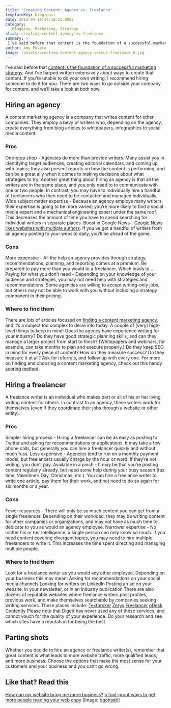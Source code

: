 ```yaml
---
title: 'Creating Content: Agency vs. Freelance'
templateKey: blog-post
date: 2012-04-16T14:18:21.000Z
category: 
  -Blogging, Marketing, Strategy
alias: creating-content-agency-vs-freelance
summary: > 
 I’ve said before that content is the foundation of a successful marketing strategy. And I’ve harped written extensively about ways to create that content. If you’re unable to do your own writing, I recommend hiring someone to do it for you. There are two ways to go outside your company for content, and we’ll take a look at both now.
author: Amy Peveto
image: /assets/creating-content-agency-versus-freelance_0.jpg
---
```


I’ve said before that [content is the foundation of a successful marketing strategy](/insights/biggest-reason-your-inbound-marketing-strategy-failing). And I’ve harped written extensively about ways to create that content. If you’re unable to do your own writing, I recommend hiring someone to do it for you. There are two ways to go outside your company for content, and we’ll take a look at both now.

Hiring an agency
----------------

A content marketing agency is a company that writes content for other companies. They employ a bevy of writers who, depending on the agency, create everything from blog articles to whitepapers, infographics to social media content.

### Pros

One-stop shop - Agencies do more than provide writers. Many assist you in identifying target audiences, creating editorial calendars, and coming up with topics; they also present reports on how the content is performing, and can be a great ally when it comes to making decisions about what strategies to try. Another great thing about hiring an agency is that all the writers are in the same place, and you only need to to communicate with one or two people. In contrast, you may have to individually hire a handful of freelancers who then need to be contacted and managed individually. Wide subject matter expertise - Because an agency employs many writers, their expertise is going to be more varied; you’re more likely to find a social media expert and a mechanical engineering expert under the same roof. This decreases the amount of time you have to spend searching for individual writers in separate places. Boost in Google News - [Google News likes websites with multiple authors](http://www.wikihow.com/Add-Your-Site-to-Google-News). If you’ve got a handful of writers from an agency posting to your website daily, you’ll be ahead of the game.

### Cons

More expensive - All the help an agency provides through strategy, recommendations, planning, and reporting comes at a premium. Be prepared to pay more than you would to a freelancer. Which leads to... Paying for what you don’t need - Depending on your knowledge of your audience and strategies, you may not need help with strategies and recommendations. Some agencies are willing to accept writing-only jobs, but others may not be able to work with you without including a strategy component in their pricing.

### Where to find them

There are lots of articles focused on [finding a content marketing agency](http://contentmarketinginstitute.com/2011/07/agency-for-content-marketing/), and it’s a subject too complex to delve into today. A couple of (very) high-level things to keep in mind: Does the agency have experience writing for your industry? Do they have good strategic planning skills, and can they manage a larger project from start to finish? (Whitepapers and webinars, for example, can take months to plan and execute properly.) Do they keep SEO in mind for every piece of content? How do they measure success? Do they measure it at all? Ask for referrals, and follow up with every one. For more on finding and choosing a content marketing agency, check out this handy [scoring method](http://contentmarketinginstitute.com/2011/06/choosing-full-service-content-marketing-agency-criteria/).

Hiring a freelancer
-------------------

A freelance writer is an individual who makes part or all of his or her living writing content for others. In contrast to an agency, these writers work for themselves (even if they coordinate their jobs through a website or other entity).

### Pros

Simpler hiring process - Hiring a freelancer can be as easy as posting to Twitter and asking for recommendations or applications. It may take a few phone calls, but generally you can hire a freelancer quickly and without much fuss. Less expensive - Agencies tend to run on a monthly payment model, but freelancers usually charge by the hour or word. If they’re not writing, you don’t pay. Available in a pinch - It may be that you’re posting content regularly already, but need some help during your busy season (tax time, Valentine’s Day, Christmas, etc.). You can hire a freelance writer to write one article, pay them for their work, and not need to do so again for six months or a year.

### Cons

Fewer resources - There will only be so much content you can get from a single freelancer. Depending on their workload, they may be writing content for other companies or organizations, and may not have as much time to dedicate to you as would an agency employee. Narrower expertise - No matter his or her intelligence, a single person can only know so much. If you need content covering divergent topics, you may need to hire multiple freelancers to write it. This increases the time spent directing and managing multiple people.

### Where to find them

Look for a freelance writer as you would any other employee. Depending on your business this may mean: Asking for recommendations on your social media channels Looking for writers on LinkedIn Posting an ad on your website, in your newsletter, or in an industry publication There are also dozens of reputable websites where freelance writers post profiles, previous work, and make themselves searchable by companies seeking writing services. These places include: [Textbroker](https://www.textbroker.com/) [Zerys](http://www.zerys.com/) [Freelancer](https://www.freelancer.com/) [oDesk](https://www.odesk.com/) [Contently](https://contently.com/) Please note that Digett has never used any of these services, and cannot vouch for the quality of your experience. Do your research and see which sites have a reputation for being the best.

Parting shots
-------------

Whether you decide to hire an agency or freelance writer(s), remember that great content is what leads to more website traffic, more qualified leads, and more business. Choose the options that make the most sense for your customers and your business and you can’t go wrong.

Like that? Read this
--------------------

[How can my website bring me more business?](/insights/how-can-my-website-bring-me-more-business) [5 fool-proof ways to get more people reading your web copy](/insights/5-fool-proof-ways-get-more-people-reading-your-web-copy) \[Image: [bgottsab](http://www.flickr.com/photos/gottgraphicsdesign/5863884809/)\]